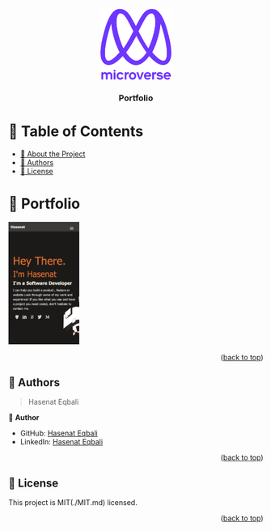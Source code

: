<a name="readme-top"></a>

<div align="center">

  <img src="images/murple_logo.png" alt="logo" width="140"  height="auto" />
  <br/>

  <h3><b>Portfolio</b></h3>

</div>

<!-- TABLE OF CONTENTS -->

# 📗 Table of Contents

- [📖 About the Project](#about-project)
- [👥 Authors](#authors)
- [📝 License](#license)

<!-- PROJECT DESCRIPTION -->

# 📖 Portfolio <a name="about-project"></a>
<div aligh:"center">
<img src="images/index.png" alt="logo" width="140"  height="auto" />
  <br/>
</div>
<p align="right">(<a href="#readme-top">back to top</a>)</p>

<!-- AUTHORS -->

## 👥 Authors <a name="authors"></a>

> Hasenat Eqbali

👤 **Author**

- GitHub: [Hasenat Eqbali](https://github.com/hasenat-eqbali)
- LinkedIn: [Hasenat Eqbali](https://linkedin.com/in/hasenat-eqbali)

<p align="right">(<a href="#readme-top">back to top</a>)</p>

<!-- LICENSE -->

## 📝 License <a name="license"></a>

This project is MIT(./MIT.md) licensed.

<p align="right">(<a href="#readme-top">back to top</a>)</p>